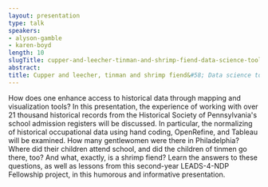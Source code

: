 ```yaml
---
layout: presentation
type: talk
speakers:
- alyson-gamble
- karen-boyd
length: 10
slugTitle: cupper-and-leecher-tinman-and-shrimp-fiend-data-science-tools-for-examining-historical-occupation-data
abstract:
title: Cupper and leecher, tinman and shrimp fiend&#58; Data science tools for examining historical occupation data
---
```

How does one enhance access to historical data through mapping and visualization tools? In this presentation, the experience of working with over 21 thousand historical records from the Historical Society of Pennsylvania's school admission registers will be discussed. In particular, the normalizing of historical occupational data using hand coding, OpenRefine, and Tableau will be examined. How many gentlewomen were there in Philadelphia? Where did their children attend school, and did the children of tinmen go there, too? And what, exactly, is a shrimp fiend? Learn the answers to these questions, as well as lessons from this second-year LEADS-4-NDP Fellowship project, in this humorous and informative presentation.